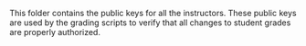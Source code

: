 This folder contains the public keys for all the instructors.
These public keys are used by the grading scripts to verify that all changes to student grades are properly authorized.
